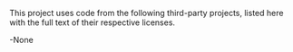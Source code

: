 This project uses code from the following third-party projects, listed here with the full text of their respective licenses.

-None

